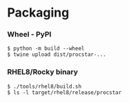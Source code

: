 # Packaging

### Wheel - PyPI

```
$ python -m build --wheel
$ twine upload dist/procstar-...
```

### RHEL8/Rocky binary

```
$ ./tools/rhel8/build.sh
$ ls -l target/rhel8/release/procstar
```

